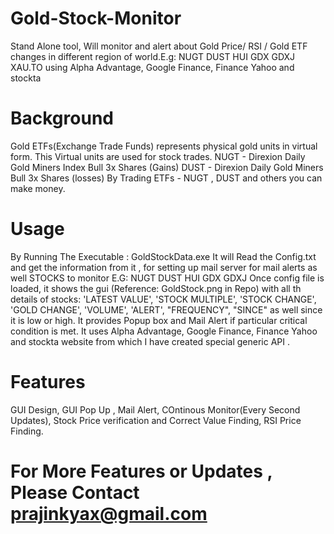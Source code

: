 # Gold-Stock-Monitor
Stand Alone tool, Will monitor and alert about Gold Price/ RSI / Gold ETF changes in different region of world.E.g: NUGT DUST HUI GDX GDXJ XAU.TO using Alpha Advantage, Google Finance, Finance Yahoo and stockta

# Background
Gold ETFs(Exchange Trade Funds) represents physical gold units in virtual form. This Virtual units are used for stock trades.
NUGT - Direxion Daily Gold Miners Index Bull 3x Shares (Gains)
DUST - Direxion Daily Gold Miners Bull 3x Shares (losses)
By Trading ETFs - NUGT , DUST and others you can make money.

# Usage
By Running The Executable : GoldStockData.exe
It will Read the Config.txt and get the information from it , for setting up mail server for mail alerts 
as well STOCKS to monitor E.G: NUGT DUST HUI GDX GDXJ
Once config file is loaded, it shows the gui (Reference: GoldStock.png in Repo) with all th details of stocks:
'LATEST VALUE', 'STOCK MULTIPLE', 'STOCK CHANGE', 'GOLD CHANGE', 'VOLUME', 'ALERT', "FREQUENCY", "SINCE"
as well since it is low or high.
It provides Popup box and Mail Alert if particular critical condition is met.
It uses Alpha Advantage, Google Finance, Finance Yahoo and stockta website from which I have created special generic API .

# Features
GUI Design, GUI Pop Up , Mail Alert, COntinous Monitor(Every Second Updates), Stock Price verification and Correct Value Finding, RSI Price Finding.

# For More Features or Updates , Please Contact prajinkyax@gmail.com

